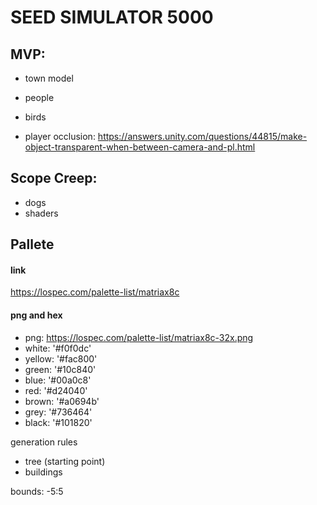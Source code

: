 # SEED SIMULATOR 5000

## MVP:
  - town model
  - people
  - birds

  - player occlusion: https://answers.unity.com/questions/44815/make-object-transparent-when-between-camera-and-pl.html

## Scope Creep:
  - dogs
  - shaders



## Pallete
#### link

https://lospec.com/palette-list/matriax8c

#### png and hex

  - png: https://lospec.com/palette-list/matriax8c-32x.png
  - white: '#f0f0dc'
  - yellow: '#fac800'
  - green: '#10c840'
  - blue: '#00a0c8'
  - red: '#d24040'
  - brown: '#a0694b'
  - grey: '#736464'
  - black: '#101820'

generation rules

- tree (starting point)
- buildings

bounds: 
  -5:5
